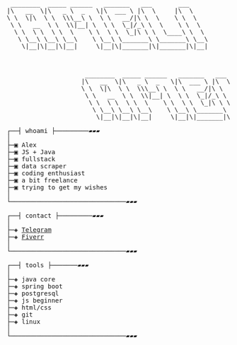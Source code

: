 <pre>

 ________  _____ ______   _______   ___       ___                                
|\   __  \|\   _ \  _   \|\  ___ \ |\  \     |\  \                               
\ \  \|\  \ \  \\\__\ \  \ \   __/|\ \  \    \ \  \                              
 \ \   __  \ \  \\|__| \  \ \  \_|/_\ \  \    \ \  \                             
  \ \  \ \  \ \  \    \ \  \ \  \_|\ \ \  \____\ \  \                            
   \ \__\ \__\ \__\    \ \__\ \_______\ \_______\ \__\                           
    \|__|\|__|\|__|     \|__|\|_______|\|_______|\|__|                           
                                                                                 
                                                                                 
                                                                                 
                     ________  _____ ______   _______   ___       ___            
                    |\   __  \|\   _ \  _   \|\  ___ \ |\  \     |\  \           
                    \ \  \|\  \ \  \\\__\ \  \ \   __/|\ \  \    \ \  \          
                     \ \   __  \ \  \\|__| \  \ \  \_|/_\ \  \    \ \  \         
                      \ \  \ \  \ \  \    \ \  \ \  \_|\ \ \  \____\ \  \        
                       \ \__\ \__\ \__\    \ \__\ \_______\ \_______\ \__\       
                        \|__|\|__|\|__|     \|__|\|_______|\|_______|\|__|       

┌──┤ whoami ├─────────▰▰▰
│
├─▣ Alex
├─▣ JS + Java
├─▣ fullstack
├─▣ data scraper
├─▣ coding enthusiast
├─▣ a bit freelance
├─▣ trying to get my wishes
│
└───────────────────────────────▰▰▰

┌──┤ contact ├─────────▰▰▰
│
├─◈ <a href="https://t.me/captainshou">Telegram</a>
├─◈ <a href="https://www.fiverr.com/s/ljYz9le">Fiverr</a>
│
└───────────────────────────────▰▰▰

┌──┤ tools ├───────▰▰▰
│
├─◈ java core
├─◈ spring boot
├─◈ postgresql
├─◈ js beginner
├─◈ html/css
├─◈ git
├─◈ linux
│
└───────────────────────────────▰▰▰
</pre>
